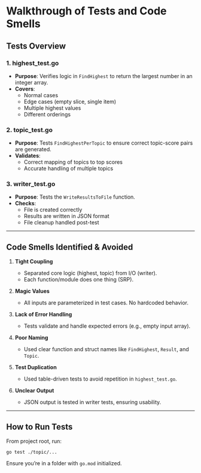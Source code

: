 # Walkthrough of Tests and Code Smells

## Tests Overview

### 1. highest_test.go
- **Purpose**: Verifies logic in `FindHighest` to return the largest number in an integer array.
- **Covers**:
  - Normal cases
  - Edge cases (empty slice, single item)
  - Multiple highest values
  - Different orderings

### 2. topic_test.go
- **Purpose**: Tests `FindHighestPerTopic` to ensure correct topic-score pairs are generated.
- **Validates**:
  - Correct mapping of topics to top scores
  - Accurate handling of multiple topics

### 3. writer_test.go
- **Purpose**: Tests the `WriteResultsToFile` function.
- **Checks**:
  - File is created correctly
  - Results are written in JSON format
  - File cleanup handled post-test

---

## Code Smells Identified & Avoided

1. **Tight Coupling**
   - Separated core logic (highest, topic) from I/O (writer).
   - Each function/module does one thing (SRP).

2. **Magic Values**
   - All inputs are parameterized in test cases. No hardcoded behavior.

3. **Lack of Error Handling**
   - Tests validate and handle expected errors (e.g., empty input array).

4. **Poor Naming**
   - Used clear function and struct names like `FindHighest`, `Result`, and `Topic`.

5. **Test Duplication**
   - Used table-driven tests to avoid repetition in `highest_test.go`.

6. **Unclear Output**
   - JSON output is tested in writer tests, ensuring usability.

---

## How to Run Tests

From project root, run:

```
go test ./topic/...
```

Ensure you’re in a folder with `go.mod` initialized.